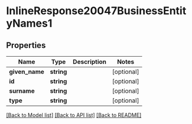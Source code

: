 # InlineResponse20047BusinessEntityNames1

## Properties
Name | Type | Description | Notes
------------ | ------------- | ------------- | -------------
**given_name** | **string** |  | [optional] 
**id** | **string** |  | [optional] 
**surname** | **string** |  | [optional] 
**type** | **string** |  | [optional] 

[[Back to Model list]](../README.md#documentation-for-models) [[Back to API list]](../README.md#documentation-for-api-endpoints) [[Back to README]](../README.md)


